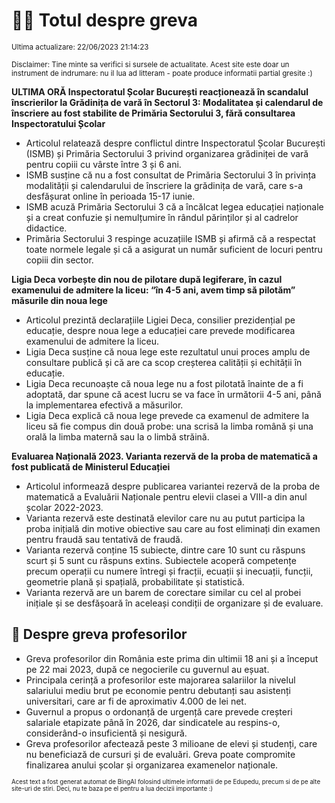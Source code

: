 # 👩‍🏫 Totul despre greva
<sub>Ultima actualizare: 22/06/2023 21:14:23</sub>

<sub>Disclaimer: Tine minte sa verifici si sursele de actualitate. Acest site este doar un instrument de indrumare: nu il lua ad litteram - poate produce informatii partial gresite :)</sub>

**ULTIMA ORĂ Inspectoratul Școlar București reacționează în scandalul înscrierilor la Grădinița de vară în Sectorul 3: Modalitatea și calendarul de înscriere au fost stabilite de Primăria Sectorului 3, fără consultarea Inspectoratului Școlar**

- Articolul relatează despre conflictul dintre Inspectoratul Școlar București (ISMB) și Primăria Sectorului 3 privind organizarea grădiniței de vară pentru copiii cu vârste între 3 și 6 ani.
- ISMB susține că nu a fost consultat de Primăria Sectorului 3 în privința modalității și calendarului de înscriere la grădinița de vară, care s-a desfășurat online în perioada 15-17 iunie.
- ISMB acuză Primăria Sectorului 3 că a încălcat legea educației naționale și a creat confuzie și nemulțumire în rândul părinților și al cadrelor didactice.
- Primăria Sectorului 3 respinge acuzațiile ISMB și afirmă că a respectat toate normele legale și că a asigurat un număr suficient de locuri pentru copiii din sector.

**Ligia Deca vorbește din nou de pilotare după legiferare, în cazul examenului de admitere la liceu: “în 4-5 ani, avem timp să pilotăm” măsurile din noua lege**

- Articolul prezintă declarațiile Ligiei Deca, consilier prezidențial pe educație, despre noua lege a educației care prevede modificarea examenului de admitere la liceu.
- Ligia Deca susține că noua lege este rezultatul unui proces amplu de consultare publică și că are ca scop creșterea calității și echității în educație.
- Ligia Deca recunoaște că noua lege nu a fost pilotată înainte de a fi adoptată, dar spune că acest lucru se va face în următorii 4-5 ani, până la implementarea efectivă a măsurilor.
- Ligia Deca explică că noua lege prevede ca examenul de admitere la liceu să fie compus din două probe: una scrisă la limba română și una orală la limba maternă sau la o limbă străină.

**Evaluarea Națională 2023. Varianta rezervă de la proba de matematică a fost publicată de Ministerul Educației**

- Articolul informează despre publicarea variantei rezervă de la proba de matematică a Evaluării Naționale pentru elevii clasei a VIII-a din anul școlar 2022-2023.
- Varianta rezervă este destinată elevilor care nu au putut participa la proba inițială din motive obiective sau care au fost eliminați din examen pentru fraudă sau tentativă de fraudă.
- Varianta rezervă conține 15 subiecte, dintre care 10 sunt cu răspuns scurt și 5 sunt cu răspuns extins. Subiectele acoperă competențe precum operații cu numere întregi și fracții, ecuații și inecuații, funcții, geometrie plană și spațială, probabilitate și statistică.
- Varianta rezervă are un barem de corectare similar cu cel al probei inițiale și se desfășoară în aceleași condiții de organizare și de evaluare.

## 🏫 Despre greva profesorilor

- Greva profesorilor din România este prima din ultimii 18 ani și a început pe 22 mai 2023, după ce negocierile cu guvernul au eșuat.
- Principala cerință a profesorilor este majorarea salariilor la nivelul salariului mediu brut pe economie pentru debutanți sau asistenți universitari, care ar fi de aproximativ 4.000 de lei net.
- Guvernul a propus o ordonanță de urgență care prevede creșteri salariale etapizate până în 2026, dar sindicatele au respins-o, considerând-o insuficientă și nesigură.
- Greva profesorilor afectează peste 3 milioane de elevi și studenți, care nu beneficiază de cursuri și de evaluări. Greva poate compromite finalizarea anului școlar și organizarea examenelor naționale.


<sub><sub>Acest text a fost generat automat de BingAI folosind ultimele informatii de pe Edupedu, precum si de pe alte site-uri de stiri. Deci, nu te baza pe el pentru a lua decizii importante :)</sub></sub>